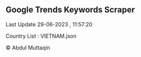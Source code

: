

## Google Trends Keywords Scraper 
 
Last Update 29-06-2023 , 11:57:20

Country List :
VIETNAM.json



© Abdul Muttaqin 
